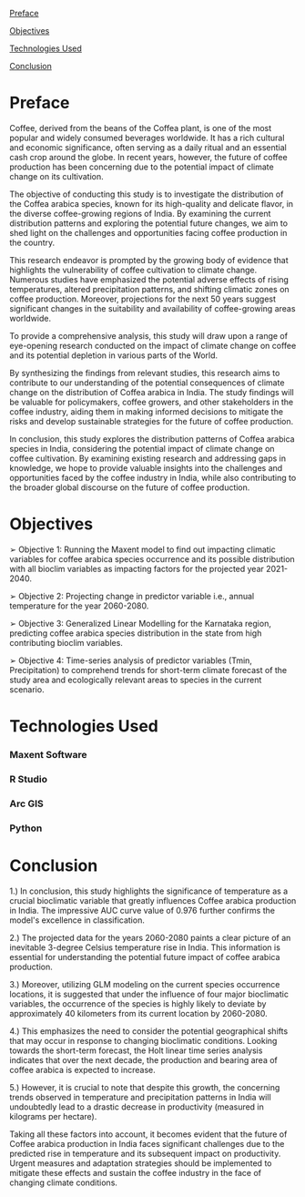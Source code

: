 [ Preface](https://github.com/Shivani3797/Future_Coffee_Prediction/blob/main/README.md#preface)

[ Objectives](https://github.com/Shivani3797/Future_Coffee_Prediction/blob/main/README.md#objectives)

[ Technologies Used](https://github.com/Shivani3797/Future_Coffee_Prediction/blob/main/README.md#technologies-used)

[ Conclusion]()

# Preface

Coffee, derived from the beans of the Coffea plant, is one of the most popular and widely consumed beverages worldwide. It has a rich cultural and economic significance, often serving as a daily ritual and an essential cash crop around the globe. In recent years, however, the future of coffee production has been concerning due to the potential impact of climate change on its cultivation.

The objective of conducting this study is to investigate the distribution of the Coffea arabica species, known for its high-quality and delicate flavor, in the diverse coffee-growing regions of India. By examining the current distribution patterns and exploring the potential future changes, we aim to shed light on the challenges and opportunities facing coffee production in the country.

This research endeavor is prompted by the growing body of evidence that highlights the vulnerability of coffee cultivation to climate change. Numerous studies have emphasized the potential adverse effects of rising temperatures, altered precipitation patterns, and shifting climatic zones on coffee production. Moreover, projections for the next 50 years suggest significant changes in the suitability and availability of coffee-growing areas worldwide.

To provide a comprehensive analysis, this study will draw upon a range of eye-opening research conducted on the impact of climate change on coffee and its potential depletion in various parts of the World.

By synthesizing the findings from relevant studies, this research aims to contribute to our understanding of the potential consequences of climate change on the distribution of Coffea arabica in India. The study findings will be valuable for policymakers, coffee growers, and other stakeholders in the coffee industry, aiding them in making informed decisions to mitigate the risks and develop sustainable strategies for the future of coffee production.

In conclusion, this study explores the distribution patterns of Coffea arabica species in India, considering the potential impact of climate change on coffee cultivation. By examining existing research and addressing gaps in knowledge, we hope to provide valuable insights into the challenges and opportunities faced by the coffee industry in India, while also contributing to the broader global discourse on the future of coffee production.

# Objectives

➢ Objective 1: Running the Maxent model to find out impacting climatic variables for coffee arabica species occurrence and its possible distribution with all bioclim variables as impacting factors for the projected year 2021-2040.

➢ Objective 2: Projecting change in predictor variable i.e., annual temperature for the year 2060-2080.

➢ Objective 3: Generalized Linear Modelling for the Karnataka region, predicting coffee arabica species distribution in the state from high contributing bioclim variables.

➢ Objective 4: Time-series analysis of predictor variables (Tmin, Precipitation) to comprehend trends for short-term climate forecast of the study area and ecologically 
relevant areas to species in the current scenario.

# Technologies Used
### Maxent Software
### R Studio
### Arc GIS
### Python

# Conclusion
1.) In conclusion, this study highlights the significance of temperature as a crucial bioclimatic variable that greatly influences Coffee arabica production in India. The impressive AUC curve value of 0.976 further confirms the model's excellence in classification. 

2.) The projected data for the years 2060-2080 paints a clear picture of an inevitable 3-degree Celsius temperature rise in India. This information is essential for understanding the potential future impact of coffee arabica production.

3.) Moreover, utilizing GLM modeling on the current species occurrence locations, it is suggested that under the influence of four major bioclimatic variables, the occurrence of the species is highly likely to deviate by approximately 40 kilometers from its current location by 2060-2080. 

4.) This emphasizes the need to consider the potential geographical shifts that may occur in response to changing bioclimatic conditions. Looking towards the short-term forecast, the Holt linear time series analysis indicates that over the next decade, the production and bearing area of coffee arabica is expected to increase. 

5.) However, it is crucial to note that despite this growth, the concerning trends observed in temperature and precipitation patterns in India will undoubtedly lead to a drastic decrease in productivity (measured in kilograms per hectare).

Taking all these factors into account, it becomes evident that the future of Coffee arabica production in India faces significant challenges due to the predicted rise in temperature and its subsequent impact on productivity. Urgent measures and adaptation strategies should be implemented to mitigate these effects and sustain the coffee industry in the face of changing climate conditions.




